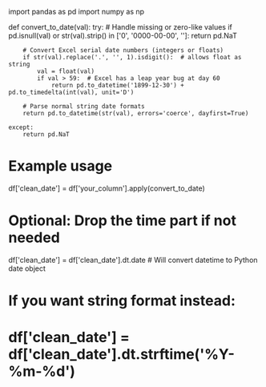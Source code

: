 import pandas as pd
import numpy as np

def convert_to_date(val):
    try:
        # Handle missing or zero-like values
        if pd.isnull(val) or str(val).strip() in ['0', '0000-00-00', '']:
            return pd.NaT
        
        # Convert Excel serial date numbers (integers or floats)
        if str(val).replace('.', '', 1).isdigit():  # allows float as string
            val = float(val)
            if val > 59:  # Excel has a leap year bug at day 60
                return pd.to_datetime('1899-12-30') + pd.to_timedelta(int(val), unit='D')
        
        # Parse normal string date formats
        return pd.to_datetime(str(val), errors='coerce', dayfirst=True)
    
    except:
        return pd.NaT

# Example usage
df['clean_date'] = df['your_column'].apply(convert_to_date)

# Optional: Drop the time part if not needed
df['clean_date'] = df['clean_date'].dt.date  # Will convert datetime to Python date object

# If you want string format instead:
# df['clean_date'] = df['clean_date'].dt.strftime('%Y-%m-%d')

